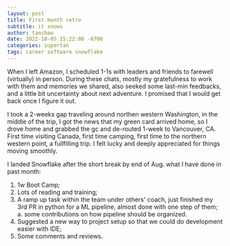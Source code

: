 ```yaml
---
layout: post
title: First month retro
subtitle: it snows
author: tanchao
date: 2022-10-05 15:22:00 -0700
categories: supertan
tags: career software snowflake
---
```


When I left Amazon, I scheduled 1-1s with leaders and friends to farewell (virtually) in person. During these chats, mostly my gratefulness to work with them and memories we shared, also seeked some last-min feedbacks, and a little bit uncertainty about next adventure. I promised that I would get back once I figure it out.

I took a 2-weeks gap traveling around northen western Washington, in the middle of the trip, I got the news that my green card arrived home, so I drove home and grabbed the gc and de-routed 1-week to Vancouver, CA. First time visiting Canada, first time camping, first time to the northern western point, a fullfilling trip. I felt lucky and deeply appreciated for things moving smoothly.

I landed Snowflake after the short break by end of Aug. what I have done in past month:
1. 1w Boot Camp;
2. Lots of reading and training;
3. A ramp up task within the team under others' coach, just finished my 3rd PR in python for a ML pipeline, almost done with one step of them;
  a. some contributions on how pipeline should be organized. 
5. Suggested a new way to project setup so that we could do development easier with IDE;
6. Some comments and reviews.

